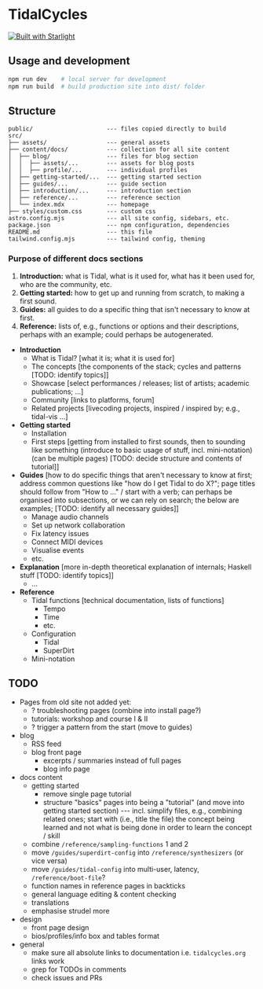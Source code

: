 # TidalCycles

[![Built with Starlight](https://astro.badg.es/v2/built-with-starlight/tiny.svg)](https://starlight.astro.build)

## Usage and development

```bash
npm run dev    # local server for development
npm run build  # build production site into dist/ folder
```




## Structure

```
public/                     --- files copied directly to build
src/
├── assets/                 --- general assets
├── content/docs/           --- collection for all site content
│  ├── blog/                --- files for blog section
│  │  ├── assets/...        --- assets for blog posts
│  │  ├── profile/...       --- individual profiles
│  ├── getting-started/...  --- getting started section
│  ├── guides/...           --- guide section
│  ├── introduction/...     --- introduction section
│  ├── reference/...        --- reference section
│  └── index.mdx            --- homepage
├── styles/custom.css       --- custom css
astro.config.mjs            --- all site config, sidebars, etc.
package.json                --- npm configuration, dependencies
README.md                   --- this file
tailwind.config.mjs         --- tailwind config, theming
```

### Purpose of different docs sections

1. **Introduction:** what is Tidal, what is it used for, what has it been used for, who are the community, etc.
2. **Getting started:** how to get up and running from scratch, to making a first sound.
3. **Guides:** all guides to do a specific thing that isn't necessary to know at first.
4. **Reference:** lists of, e.g., functions or options and their descriptions, perhaps with an example; could perhaps be autogenerated.

- **Introduction**
  - What is Tidal? [what it is; what it is used for]
  - The concepts [the components of the stack; cycles and patterns [TODO: identify topics]]
  - Showcase [select performances / releases; list of artists; academic publications; ...]
  - Community [links to platforms, forum]
  - Related projects [livecoding projects, inspired / inspired by; e.g., tidal-vis ...]
- **Getting started**
  - Installation
  - First steps [getting from installed to first sounds, then to sounding like something (introduce to basic usage of stuff, incl. mini-notation) (can be multiple pages) [TODO: decide structure and contents of tutorial]]
- **Guides** [how to do specific things that aren't necessary to know at first; address common questions like "how do I get Tidal to do X?"; page titles should follow from "How to ..." / start with a verb; can perhaps be organised into subsections, or we can rely on search; the below are examples; [TODO: identify all necessary guides]]
  - Manage audio channels
  - Set up network collaboration
  - Fix latency issues
  - Connect MIDI devices
  - Visualise events
  - etc.
- **Explanation** [more in-depth theoretical explanation of internals; Haskell stuff [TODO: identify topics]]
  - ...
- **Reference**
  - Tidal functions [technical documentation, lists of functions]
    - Tempo
    - Time
    - etc.
  - Configuration
    - Tidal
    - SuperDirt
  - Mini-notation


## TODO

- Pages from old site not added yet:
  - ? troubleshooting pages (combine into install page?)
  - tutorials: workshop and course I & II
  - ? trigger a pattern from the start (move to guides)
- blog
  - RSS feed
  - blog front page
    - excerpts / summaries instead of full pages
    - blog info page
- docs content
  - getting started
    - remove single page tutorial
    - structure "basics" pages into being a "tutorial" (and move into getting started section) --- incl. simplify files, e.g., combining related ones; start with (i.e., title the file) the concept being learned and not what is being done in order to learn the concept / skill
  - combine `/reference/sampling-functions` 1 and 2
  - move `/guides/superdirt-config` into `/reference/synthesizers` (or vice versa)
  - move `/guides/tidal-config` into multi-user, latency, `/reference/boot-file`?
  - function names in reference pages in backticks
  - general language editing & content checking
  - translations
  - emphasise strudel more
- design
  - front page design
  - bios/profiles/info box and tables format
- general
  - make sure all absolute links to documentation i.e. `tidalcycles.org` links work
  - grep for TODOs in comments
  - check issues and PRs
